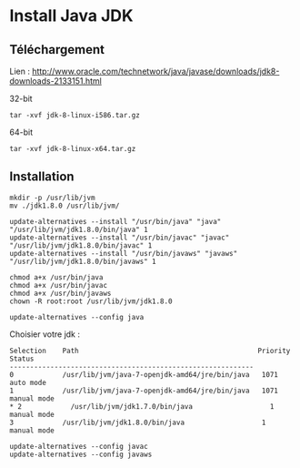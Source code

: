 # Install Java JDK
## Téléchargement
Lien : http://www.oracle.com/technetwork/java/javase/downloads/jdk8-downloads-2133151.html

32-bit
```
tar -xvf jdk-8-linux-i586.tar.gz
```
64-bit
```
tar -xvf jdk-8-linux-x64.tar.gz
```


## Installation
```
mkdir -p /usr/lib/jvm
mv ./jdk1.8.0 /usr/lib/jvm/

update-alternatives --install "/usr/bin/java" "java" "/usr/lib/jvm/jdk1.8.0/bin/java" 1
update-alternatives --install "/usr/bin/javac" "javac" "/usr/lib/jvm/jdk1.8.0/bin/javac" 1
update-alternatives --install "/usr/bin/javaws" "javaws" "/usr/lib/jvm/jdk1.8.0/bin/javaws" 1

chmod a+x /usr/bin/java
chmod a+x /usr/bin/javac
chmod a+x /usr/bin/javaws
chown -R root:root /usr/lib/jvm/jdk1.8.0

update-alternatives --config java
```

Choisier votre jdk :
```
Selection    Path                                            Priority   Status
------------------------------------------------------------
0            /usr/lib/jvm/java-7-openjdk-amd64/jre/bin/java   1071      auto mode
1            /usr/lib/jvm/java-7-openjdk-amd64/jre/bin/java   1071      manual mode
* 2            /usr/lib/jvm/jdk1.7.0/bin/java                   1         manual mode
3            /usr/lib/jvm/jdk1.8.0/bin/java                   1         manual mode

```
```
update-alternatives --config javac
update-alternatives --config javaws
```
